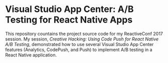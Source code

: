 # Visual Studio App Center: A/B Testing for React Native Apps
This repository countains the project source code for my ReactiveConf 2017 session.  My session, *Creative Hacking: Using Code Push for React Native A/B Testing*, demonstrated how to use several Visual Studio App Center features (Analytics, CodePush, and Push) to implement A/B testing in a React Native application.